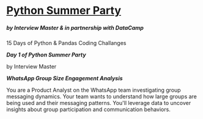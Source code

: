 # [Python Summer Party](https://www.interviewmaster.ai/python-party)
##### by Interview Master & in partnership with DataCamp
15 Days of Python &amp; Pandas Coding Challanges

***Day 1 of Python Summer Party***

by Interview Master

***WhatsApp Group Size Engagement Analysis***

You are a Product Analyst on the WhatsApp team investigating group messaging dynamics. Your team wants to understand how large groups are being used and their messaging patterns. You'll leverage data to uncover insights about group participation and communication behaviors.
